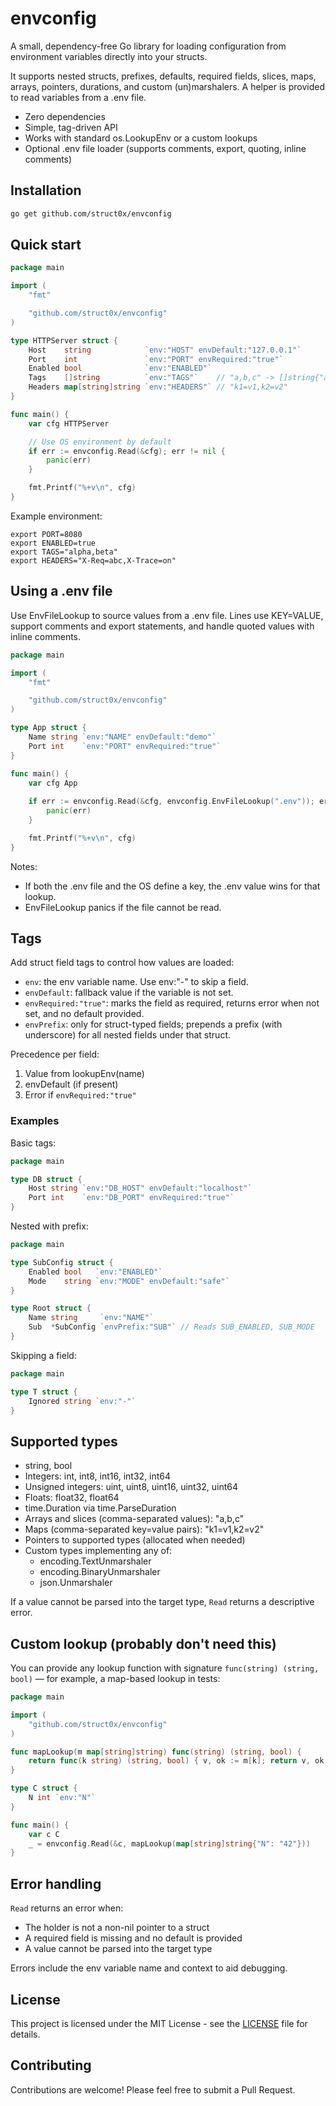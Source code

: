 # envconfig
A small,
dependency-free Go library for loading configuration from environment variables directly into your structs.

It supports nested structs, prefixes, defaults, required fields,
slices, maps, arrays, pointers, durations, and custom (un)marshalers.
A helper is provided to read variables from a .env file.

- Zero dependencies
- Simple, tag-driven API
- Works with standard os.LookupEnv or a custom lookups
- Optional .env file loader (supports comments, export, quoting, inline comments)

## Installation

```bash 
go get github.com/struct0x/envconfig
```

## Quick start

```go
package main

import (
	"fmt"

	"github.com/struct0x/envconfig"
)

type HTTPServer struct {
	Host    string            `env:"HOST" envDefault:"127.0.0.1"`
	Port    int               `env:"PORT" envRequired:"true"`
	Enabled bool              `env:"ENABLED"`
	Tags    []string          `env:"TAGS"`    // "a,b,c" -> []string{"a","b","c"}
	Headers map[string]string `env:"HEADERS"` // "k1=v1,k2=v2"
}

func main() {
	var cfg HTTPServer

	// Use OS environment by default
	if err := envconfig.Read(&cfg); err != nil {
		panic(err)
	}

	fmt.Printf("%+v\n", cfg)
}
```

Example environment:

```shell
export PORT=8080
export ENABLED=true
export TAGS="alpha,beta"
export HEADERS="X-Req=abc,X-Trace=on"
```

## Using a .env file

Use EnvFileLookup to source values from a .env file. Lines use KEY=VALUE, support comments and export statements, and handle quoted values with inline comments.

```go
package main

import (
	"fmt"

	"github.com/struct0x/envconfig"
)

type App struct {
	Name string `env:"NAME" envDefault:"demo"`
	Port int    `env:"PORT" envRequired:"true"`
}

func main() {
	var cfg App
	
	if err := envconfig.Read(&cfg, envconfig.EnvFileLookup(".env")); err != nil {
		panic(err)
	}

	fmt.Printf("%+v\n", cfg)
}
```

Notes:
- If both the .env file and the OS define a key, the .env value wins for that lookup.
- EnvFileLookup panics if the file cannot be read.

## Tags

Add struct field tags to control how values are loaded:
- `env`: the env variable name. Use env:"-" to skip a field.
- `envDefault`: fallback value if the variable is not set.
- `envRequired:"true"`: marks the field as required, returns error when not set, and no default provided.
- `envPrefix`: only for struct-typed fields; prepends a prefix (with underscore) for all nested fields under that struct.

Precedence per field:
1. Value from lookupEnv(name)
2. envDefault (if present)
3. Error if `envRequired:"true"`

### Examples

Basic tags:

```go
package main

type DB struct {
	Host string `env:"DB_HOST" envDefault:"localhost"`
	Port int    `env:"DB_PORT" envRequired:"true"`
}

```

Nested with prefix:

```go
package main

type SubConfig struct {
	Enabled bool   `env:"ENABLED"`
	Mode    string `env:"MODE" envDefault:"safe"`
}

type Root struct {
	Name string     `env:"NAME"`
	Sub  *SubConfig `envPrefix:"SUB"` // Reads SUB_ENABLED, SUB_MODE
}
```

Skipping a field:

```go
package main

type T struct {
	Ignored string `env:"-"`
}
```

## Supported types

- string, bool
- Integers: int, int8, int16, int32, int64
- Unsigned integers: uint, uint8, uint16, uint32, uint64
- Floats: float32, float64
- time.Duration via time.ParseDuration
- Arrays and slices (comma-separated values): "a,b,c"
- Maps (comma-separated key=value pairs): "k1=v1,k2=v2"
- Pointers to supported types (allocated when needed)
- Custom types implementing any of:
    - encoding.TextUnmarshaler
    - encoding.BinaryUnmarshaler
    - json.Unmarshaler

If a value cannot be parsed into the target type, `Read` returns a descriptive error.

## Custom lookup (probably don't need this)

You can provide any lookup function with signature `func(string) (string, bool)` —
for example, a map-based lookup in tests:

```go
package main

import (
	"github.com/struct0x/envconfig"
)

func mapLookup(m map[string]string) func(string) (string, bool) {
	return func(k string) (string, bool) { v, ok := m[k]; return v, ok }
}

type C struct {
	N int `env:"N"`
}

func main() {
	var c C
	_ = envconfig.Read(&c, mapLookup(map[string]string{"N": "42"}))
}
```

## Error handling

`Read` returns an error when:
- The holder is not a non-nil pointer to a struct
- A required field is missing and no default is provided
- A value cannot be parsed into the target type

Errors include the env variable name and context to aid debugging.


## License

This project is licensed under the MIT License - see the [LICENSE](LICENSE) file for details.

## Contributing

Contributions are welcome! Please feel free to submit a Pull Request.
